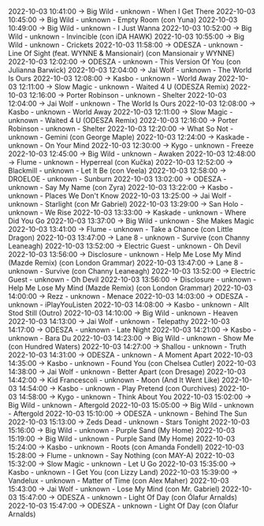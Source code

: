 2022-10-03 10:41:00 -> Big Wild - unknown - When I Get There
2022-10-03 10:45:00 -> Big Wild - unknown - Empty Room (con Yuna)
2022-10-03 10:49:00 -> Big Wild - unknown - I Just Wanna
2022-10-03 10:52:00 -> Big Wild - unknown - Invincible (con iDA HAWK)
2022-10-03 10:55:00 -> Big Wild - unknown - Crickets
2022-10-03 11:58:00 -> ODESZA - unknown - Line Of Sight (feat. WYNNE & Mansionair) (con Mansionair y WYNNE)
2022-10-03 12:02:00 -> ODESZA - unknown - This Version Of You (con Julianna Barwick)
2022-10-03 12:04:00 -> Jai Wolf - unknown - The World Is Ours
2022-10-03 12:08:00 -> Kasbo - unknown - World Away
2022-10-03 12:11:00 -> Slow Magic - unknown - Waited 4 U (ODESZA Remix)
2022-10-03 12:16:00 -> Porter Robinson - unknown - Shelter
2022-10-03 12:04:00 -> Jai Wolf - unknown - The World Is Ours
2022-10-03 12:08:00 -> Kasbo - unknown - World Away
2022-10-03 12:11:00 -> Slow Magic - unknown - Waited 4 U (ODESZA Remix)
2022-10-03 12:16:00 -> Porter Robinson - unknown - Shelter
2022-10-03 12:20:00 -> What So Not - unknown - Gemini (con George Maple)
2022-10-03 12:24:00 -> Kaskade - unknown - On Your Mind
2022-10-03 12:30:00 -> Kygo - unknown - Freeze
2022-10-03 12:45:00 -> Big Wild - unknown - Awaken
2022-10-03 12:48:00 -> Flume - unknown - Hyperreal (con Kučka)
2022-10-03 12:52:00 -> Blackmill - unknown - Let It Be (con Veela)
2022-10-03 12:58:00 -> DROELOE - unknown - Sunburn
2022-10-03 13:02:00 -> ODESZA - unknown - Say My Name (con Zyra)
2022-10-03 13:22:00 -> Kasbo - unknown - Places We Don't Know
2022-10-03 13:25:00 -> Jai Wolf - unknown - Starlight (con Mr Gabriel)
2022-10-03 13:29:00 -> San Holo - unknown - We Rise
2022-10-03 13:33:00 -> Kaskade - unknown - Where Did You Go
2022-10-03 13:37:00 -> Big Wild - unknown - She Makes Magic
2022-10-03 13:41:00 -> Flume - unknown - Take a Chance (con Little Dragon)
2022-10-03 13:47:00 -> Lane 8 - unknown - Survive (con Channy Leaneagh)
2022-10-03 13:52:00 -> Electric Guest - unknown - Oh Devil
2022-10-03 13:56:00 -> Disclosure - unknown - Help Me Lose My Mind (Mazde Remix) (con London Grammar)
2022-10-03 13:47:00 -> Lane 8 - unknown - Survive (con Channy Leaneagh)
2022-10-03 13:52:00 -> Electric Guest - unknown - Oh Devil
2022-10-03 13:56:00 -> Disclosure - unknown - Help Me Lose My Mind (Mazde Remix) (con London Grammar)
2022-10-03 14:00:00 -> Rezz - unknown - Menace
2022-10-03 14:03:00 -> ODESZA - unknown - iPlayYouListen
2022-10-03 14:08:00 -> Kasbo - unknown - Allt Stod Still (Outro)
2022-10-03 14:10:00 -> Big Wild - unknown - Heaven
2022-10-03 14:13:00 -> Jai Wolf - unknown - Telepathy
2022-10-03 14:17:00 -> ODESZA - unknown - Late Night
2022-10-03 14:21:00 -> Kasbo - unknown - Bara Du
2022-10-03 14:23:00 -> Big Wild - unknown - Show Me (con Hundred Waters)
2022-10-03 14:27:00 -> Shallou - unknown - Truth
2022-10-03 14:31:00 -> ODESZA - unknown - A Moment Apart
2022-10-03 14:35:00 -> Kasbo - unknown - Found You (con Chelsea Cutler)
2022-10-03 14:38:00 -> Jai Wolf - unknown - Better Apart (con Dresage)
2022-10-03 14:42:00 -> Kid Francescoli - unknown - Moon (And It Went Like)
2022-10-03 14:54:00 -> Kasbo - unknown - Play Pretend (con Ourchives)
2022-10-03 14:58:00 -> Kygo - unknown - Think About You
2022-10-03 15:02:00 -> Big Wild - unknown - Aftergold
2022-10-03 15:05:00 -> Big Wild - unknown - Aftergold
2022-10-03 15:10:00 -> ODESZA - unknown - Behind The Sun
2022-10-03 15:13:00 -> Zeds Dead - unknown - Stars Tonight
2022-10-03 15:16:00 -> Big Wild - unknown - Purple Sand (My Home)
2022-10-03 15:19:00 -> Big Wild - unknown - Purple Sand (My Home)
2022-10-03 15:24:00 -> Kasbo - unknown - Roots (con Amanda Fondell)
2022-10-03 15:28:00 -> Flume - unknown - Say Nothing (con MAY-A)
2022-10-03 15:32:00 -> Slow Magic - unknown - Let U Go
2022-10-03 15:35:00 -> Kasbo - unknown - I Get You (con Lizzy Land)
2022-10-03 15:39:00 -> Vandelux - unknown - Matter of Time (con Alex Maher)
2022-10-03 15:43:00 -> Jai Wolf - unknown - Lose My Mind (con Mr. Gabriel)
2022-10-03 15:47:00 -> ODESZA - unknown - Light Of Day (con Ólafur Arnalds)
2022-10-03 15:47:00 -> ODESZA - unknown - Light Of Day (con Ólafur Arnalds)
